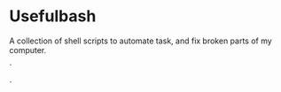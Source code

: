 # Usefulbash
A collection of shell scripts to automate task, and fix broken parts of my computer.

`

`
